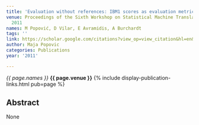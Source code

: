 ```yaml
---
title: 'Evaluation without references: IBM1 scores as evaluation metrics'
venue: Proceedings of the Sixth Workshop on Statistical Machine Translation, 99-103,
  2011
names: M Popović, D Vilar, E Avramidis, A Burchardt
tags: ''
link: https://scholar.google.com/citations?view_op=view_citation&hl=en&user=KdAV2Y0AAAAJ&pagesize=100&sortby=pubdate&citation_for_view=KdAV2Y0AAAAJ:_FxGoFyzp5QC
author: Maja Popovic
categories: Publications
year: '2011'

---
```


*{{ page.names }}*
**{{ page.venue }}**
{% include display-publication-links.html pub=page %}
## Abstract

None